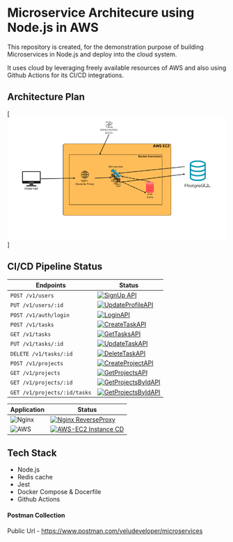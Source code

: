 # Microservice Architecure using Node.js in AWS

This repository is created, for the demonstration purpose of building Microservices in Node.js and deploy into the cloud system.

It uses cloud by leveraging freely available resources of AWS and also using Github Actions for its CI/CD integrations.

## Architecture Plan
[![Architecture](https://raw.githubusercontent.com/oxy-code/nodejs-microservice-architecture/refs/heads/main/architecture.png)]

## CI/CD Pipeline Status

|   Endpoints   |   Status  |
|   -------     |   ------  |
|   `POST /v1/users`   |   [![SignUp API](https://github.com/oxy-code/nodejs-microservice-architecture/actions/workflows/signup.yml/badge.svg)](https://github.com/oxy-code/nodejs-microservice-architecture/actions/workflows/signup.yml) |
|   `PUT /v1/users/:id`   |   [![UpdateProfileAPI](https://github.com/oxy-code/nodejs-microservice-architecture/actions/workflows/update-profile.yml/badge.svg)](https://github.com/oxy-code/nodejs-microservice-architecture/actions/workflows/update-profile.yml) |
|   `POST /v1/auth/login`   |   [![LoginAPI](https://github.com/oxy-code/nodejs-microservice-architecture/actions/workflows/login.yml/badge.svg)](https://github.com/oxy-code/nodejs-microservice-architecture/actions/workflows/login.yml) |
|   `POST /v1/tasks`   |   [![CreateTaskAPI](https://github.com/oxy-code/nodejs-microservice-architecture/actions/workflows/create-task.yml/badge.svg)](https://github.com/oxy-code/nodejs-microservice-architecture/actions/workflows/create-task.yml) |
|   `GET /v1/tasks`   |   [![GetTasksAPI](https://github.com/oxy-code/nodejs-microservice-architecture/actions/workflows/get-tasks.yml/badge.svg)](https://github.com/oxy-code/nodejs-microservice-architecture/actions/workflows/get-tasks.yml) |
|   `PUT /v1/tasks/:id` |   [![UpdateTaskAPI](https://github.com/oxy-code/nodejs-microservice-architecture/actions/workflows/update-task.yml/badge.svg)](https://github.com/oxy-code/nodejs-microservice-architecture/actions/workflows/update-task.yml) |
|   `DELETE /v1/tasks/:id` |   [![DeleteTaskAPI](https://github.com/oxy-code/nodejs-microservice-architecture/actions/workflows/delete-task.yml/badge.svg)](https://github.com/oxy-code/nodejs-microservice-architecture/actions/workflows/delete-task.yml) |
|   `POST /v1/projects`  |   [![CreateProjectAPI](https://github.com/oxy-code/nodejs-microservice-architecture/actions/workflows/create-project.yml/badge.svg)](https://github.com/oxy-code/nodejs-microservice-architecture/actions/workflows/create-project.yml)  |
|   `GET /v1/projects`   |   [![GetProjectsAPI](https://github.com/oxy-code/nodejs-microservice-architecture/actions/workflows/get-projects.yml/badge.svg)](https://github.com/oxy-code/nodejs-microservice-architecture/actions/workflows/get-projects.yml) |
|   `GET /v1/projects/:id` |   [![GetProjectsByIdAPI](https://github.com/oxy-code/nodejs-microservice-architecture/actions/workflows/get-project-by-id.yml/badge.svg)](https://github.com/oxy-code/nodejs-microservice-architecture/actions/workflows/get-project-by-id.yml) |
|   `GET /v1/projects/:id/tasks` |   [![GetProjectsByIdAPI](https://github.com/oxy-code/nodejs-microservice-architecture/actions/workflows/get-project-by-id.yml/badge.svg)](https://github.com/oxy-code/nodejs-microservice-architecture/actions/workflows/get-project-by-id.yml) |


|   Application |   Status  |
|   ----------- |   ------  |
|   ![Nginx](https://img.shields.io/badge/nginx-%23009639.svg?style=flat&logo=nginx&logoColor=white)   |   [![Nginx ReverseProxy](https://github.com/oxy-code/nodejs-microservice-architecture/actions/workflows/nginx-proxy.yml/badge.svg)](https://github.com/oxy-code/nodejs-microservice-architecture/actions/workflows/nginx-proxy.yml)   |
|   ![AWS](https://img.shields.io/badge/AWS-%23FF9900.svg?style=flat&logo=amazon-aws&logoColor=white) |   [![AWS-EC2 Instance CD](https://github.com/oxy-code/nodejs-microservice-architecture/actions/workflows/ec2.yml/badge.svg)](https://github.com/oxy-code/nodejs-microservice-architecture/actions/workflows/ec2.yml)    |

## Tech Stack
- Node.js
- Redis cache
- Jest
- Docker Compose & Docerfile
- Github Actions

#### Postman Collection
Public Url - https://www.postman.com/veludeveloper/microservices
